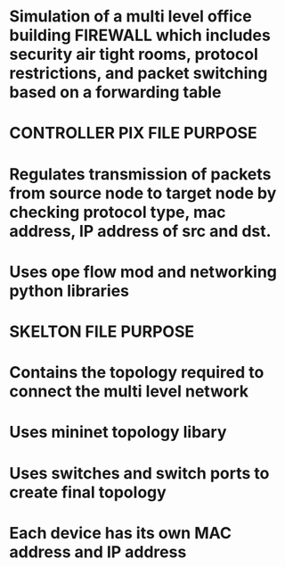 # Simulation of a multi level office building FIREWALL which includes security air tight rooms, protocol restrictions, and packet switching based on a forwarding table

# CONTROLLER PIX FILE PURPOSE
# Regulates transmission of packets from source node to target node by checking protocol type, mac address, IP address of src and dst.
# Uses ope flow mod and networking python libraries

# SKELTON FILE PURPOSE
# Contains the topology required to connect the multi level network
# Uses mininet topology libary 
# Uses switches and switch ports to create final topology
# Each device has its own MAC address and IP address
